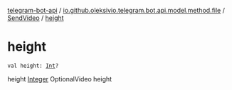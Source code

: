 [telegram-bot-api](../../index.md) / [io.github.oleksivio.telegram.bot.api.model.method.file](../index.md) / [SendVideo](index.md) / [height](./height.md)

# height

`val height: `[`Int`](https://kotlinlang.org/api/latest/jvm/stdlib/kotlin/-int/index.html)`?`

height [Integer](https://docs.oracle.com/javase/6/docs/api/java/lang/Integer.html) OptionalVideo height

